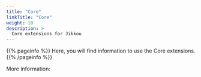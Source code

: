 ```yaml
---
title: "Core"
linkTitle: "Core"
weight: 10
description: >
  Core extensions for Jikkou
---
```


{{% pageinfo %}}
Here, you will find information to use the Core extensions.
{{% /pageinfo %}}

More information:
